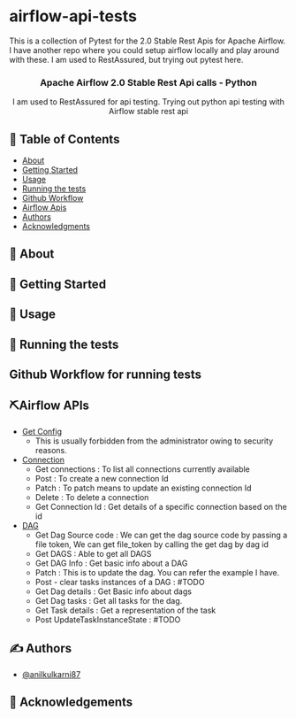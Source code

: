 # airflow-api-tests
This is a collection of Pytest for the 2.0 Stable Rest Apis for Apache Airflow. I have another repo where you could setup airflow locally and play around with these. I am used to RestAssured, but trying out pytest here.

<h3 align="center">Apache Airflow 2.0 Stable Rest Api calls - Python</h3>

<p align="center"> I am used to RestAssured for api testing. Trying out python api testing with Airflow stable rest api
    <br> 
</p>

## 📝 Table of Contents

- [About](#about)
- [Getting Started](#getting_started)
- [Usage](#usage)
- [Running the tests](#tests)
- [Github Workflow](#githubworkflow)
- [Airflow Apis](#airflow_api)
- [Authors](#authors)
- [Acknowledgments](#acknowledgement)

## 🧐 About <a name = "about"></a>

## 🏁 Getting Started <a name = "getting_started"></a>

## 🎈 Usage <a name="usage"></a>

## 🔧 Running the tests <a name = "tests"></a>

## Github Workflow for running tests <a name="githubworkflow"></a>


## ⛏️Airflow APIs <a name = "airflow_api"></a>
- [Get Config](tests/test_config.py)
    - This is usually forbidden from the administrator owing to security reasons.
- [Connection](tests/test_connection.py)
  - Get connections : To list all connections currently available
  - Post : To create a new connection Id
  - Patch : To patch means to update an existing connection Id
  - Delete : To delete a connection
  - Get Connection Id : Get details of a specific connection based on the id
- [DAG](tests/test_dag.py) 
  - Get Dag Source code : We can get the dag source code by passing a file token, We can get file_token by calling the get dag by dag id
  - Get DAGS : Able to get all DAGS
  - Get DAG Info : Get basic info about a DAG
  - Patch : This is to update the dag. You can refer the example I have.
  - Post - clear tasks instances of a DAG : #TODO
  - Get Dag details : Get Basic info about dags
  - Get Dag tasks : Get all tasks for the dag.
  - Get Task details : Get a representation of the task
  - Post UpdateTaskInstanceState : #TODO
  

## ✍️ Authors <a name = "authors"></a>

- [@anilkulkarni87](https://github.com/anilkulkarni87) 

## 🎉 Acknowledgements <a name = "acknowledgement"></a>
